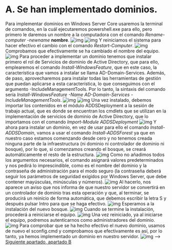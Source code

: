 # A. Se han implementado dominios.
Para implementar dominios en Windows Server Core usaremos la terminal de comandos, en la cuál ejecutaremos powershell.exe para ello, pero primero le daremos un nombre a la computadora con el comando *Rename-computer -newname* **nombre**.
![img](https://github.com/roareva/ISO-Administracion_de_dominios/blob/master/img/0.jpg)
![img](https://github.com/roareva/ISO-Administracion_de_dominios/blob/master/img/1.jpg)
Y reiniciamos el sistema para hacer efectivo el cambio con el comando *Restart-Computer*.
![img](https://github.com/roareva/ISO-Administracion_de_dominios/blob/master/img/2.jpg)
Comprobamos que efectivamente se ha cambiado el nombre del equipo.
![img](https://github.com/roareva/ISO-Administracion_de_dominios/blob/master/img/3.jpg)
Para proceder a implementar un dominio tenemos que instalar primero el rol de Servicios de dominio de Active Directory, que para ello, emplearemos el comando *Install-WindowsFeature*, que en este caso, la característica que vamos a instalar se llama AD-Domain-Services. Además, de paso, aprovecharemos para instalar todas las herramientas de gestión que puedan aplicarse a esta característica, lo que conseguimos con el argumento -IncludeManagementTools. Por lo tanto, la sintaxis del comando sería *Install-WindowsFeature -Name AD-Domain-Services -IncludeManagementTools*.
![img](https://github.com/roareva/ISO-Administracion_de_dominios/blob/master/img/4.jpg)
![img](https://github.com/roareva/ISO-Administracion_de_dominios/blob/master/img/5.jpg)
Una vez instalado, debemos importar los contenidos en el módulo ADDSDeployment a la sesión de trabajo actual, que es donde se encuentran los cmdlets que se utilizan en la implementación de servicios de dominio de Active Directory, que lo importamos con el comando 
*Import-Module ADDSDeployment*
![img](https://github.com/roareva/ISO-Administracion_de_dominios/blob/master/img/6.jpg)
Y ahora para instalar un dominio, en vez de usar para ello el comando *Install-ADDSDomain*, vamos a usar el comando *Install-ADDSForest* ya que en nuestro caso estamos comenzando desde cero y no tenemos creada ninguna parte de la infraestructura (ni dominio ni controlador de dominio ni bosque), por lo que, si comenzamos creando el bosque, se creará automáticamente el resto de la estructura.
![img](https://github.com/roareva/ISO-Administracion_de_dominios/blob/master/img/7.jpg)
Como no añadimos todos los argumentos necesarios, el comando asignará valores predeterminados y nos pedirá lo imprescindible, como es el nombre del dominio y la contraseña de administración para el modo seguro (la contraseña deberá seguir los parámetros de seguridad exigidos por Windows Server, que debe contener mayúsculas, minúsculas y números).
![img](https://github.com/roareva/ISO-Administracion_de_dominios/blob/master/img/8.jpg) 
Al hacerlo, nos aparece un aviso que nos informa de que nuestro servidor se convertirá en un controlador de dominio tras esta operación y que, al terminar, se producirá un reinicio de forma automática, que debemos escribir la letra S y después pulsar Intro para que se haga efectivo.
![img](https://github.com/roareva/ISO-Administracion_de_dominios/blob/master/img/9.jpg)
Esperamos a la instalación del nuevo bosque.
![img](https://github.com/roareva/ISO-Administracion_de_dominios/blob/master/img/10.jpg)
Cuando se termine la instalación, procederá a reiniciarse el equipo.
![img](https://github.com/roareva/ISO-Administracion_de_dominios/blob/master/img/11.jpg)
Una vez reiniciado, ya al iniciarse el equipo, podremos autenticarnos como administradores del dominio.
![img](https://github.com/roareva/ISO-Administracion_de_dominios/blob/master/img/12.jpg)
Para comprobar que se ha hecho efectivo el nuevo dominio, usamos de nuevo el sconfig.cmd y comprobamos que efectivamente es así, por lo tanto, ya hemos implementado un dominio en nuestro servidor. 
![img](https://github.com/roareva/ISO-Administracion_de_dominios/blob/master/img/13.jpg)
--> [Siguiente apartado, apartado B](https://github.com/roareva/ISO-Administracion_de_dominios/blob/master/admin_dom/b/readme.md)
